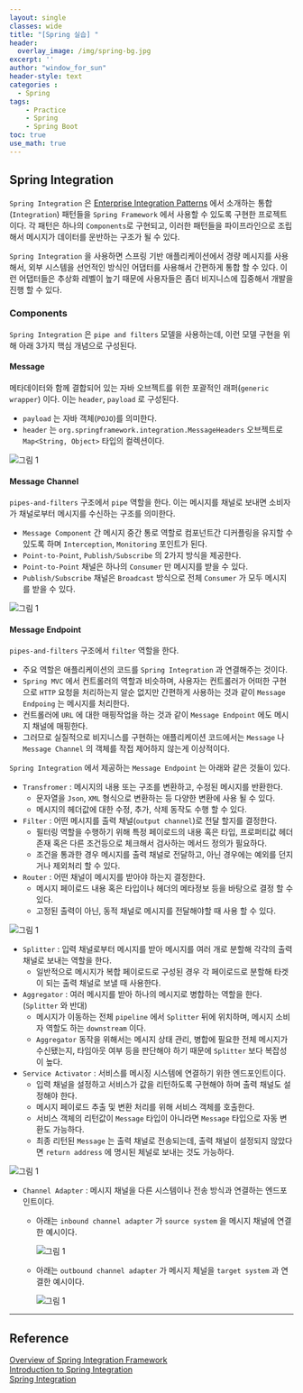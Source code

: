 ```yaml
--- 
layout: single
classes: wide
title: "[Spring 실습] "
header:
  overlay_image: /img/spring-bg.jpg
excerpt: ''
author: "window_for_sun"
header-style: text
categories :
  - Spring
tags:
    - Practice
    - Spring
    - Spring Boot
toc: true
use_math: true
---  
```


## Spring Integration
`Spring Integration` 은 [Enterprise Integration Patterns](https://www.enterpriseintegrationpatterns.com/)
에서 소개하는 통합(`Integration`) 패턴들을 `Spring Framework` 에서 사용할 수 있도록 구현한 프로젝트이다. 
각 패턴은 하나의 `Components`로 구현되고, 이러한 패턴들을 파이프라인으로 조립해서 메시지가 데이터를 운반하는 구조가 될 수 있다. 

`Spring Integration` 을 사용하면 스프링 기반 애플리케이션에서 경량 메시지를 사용해서, 
외부 시스템을 선언적인 방식인 어댑터를 사용해서 간편하게 통합 할 수 있다. 
이런 어댑터들은 추상화 레벨이 높기 때문에 사용자들은 좀더 비지니스에 집중해서 개발을 진행 할 수 있다.  

### Components
`Spring Integration` 은 `pipe and filters` 모델을 사용하는데, 
이런 모델 구현을 위해 아래 3가지 핵심 개념으로 구성된다. 


#### Message

메타데이터와 함께 결합되어 있는 자바 오브젝트를 위한 포괄적인 래퍼(`generic wrapper`) 이다. 이는 `header`, `payload` 로 구성된다.

- `payload` 는 자바 객체(`POJO`)를 의미한다. 
- `header` 는 `org.springframework.integration.MessageHeaders` 오브젝트로 `Map<String, Object>` 타입의 컬렉션이다. 

![그림 1]({{site.baseurl}}/img/spring/practice-spring-integration-1.jpeg)  


#### Message Channel
`pipes-and-filters` 구조에서 `pipe` 역할을 한다. 이는 메시지를 채널로 보내면 소비자가 채널로부터 메시지를 수신하는 구조를 의미한다. 

- `Message Component` 간 메시지 중간 통로 역할로 컴포넌트간 디커플링을 유지할 수 있도록 하며 `Interception`, `Monitoring` 포인트가 된다. 
- `Point-to-Point`, `Publish/Subscribe` 의 2가지 방식을 제공한다. 
- `Point-to-Point` 채널은 하나의 `Consumer` 만 메시지를 받을 수 있다. 
- `Publish/Subscribe` 채널은 `Broadcast` 방식으로 전체 `Consumer` 가 모두 메시지를 받을 수 있다. 

![그림 1]({{site.baseurl}}/img/spring/practice-spring-integration-2.jpeg)  

#### Message Endpoint
`pipes-and-filters` 구조에서 `filter` 역할을 한다. 

- 주요 역할은 애플리케이션의 코드를 `Spring Integration` 과 연결해주는 것이다. 
- `Spring MVC` 에서 컨트롤러의 역할과 비슷하며, 사용자는 컨트롤러가 어떠한 구현으로 `HTTP` 요청을 처리하는지 알순 없지만 간편하게 사용하는 것과 같이 `Message Endpoing` 는 메시지를 처리한다. 
- 컨트롤러에 `URL` 에 대한 매핑작업을 하는 것과 같이 `Message Endpoint` 에도 메시지 채널에 매핑한다.
- 그러므로 실질적으로 비지니스를 구현하는 애플리케이션 코드에서는 `Message` 나 `Message Channel` 의 객체를 작접 제어하지 않는게 이상적이다. 

`Spring Integration` 에서 제공하는 `Message Endpoint` 는 아래와 같은 것들이 있다. 

- `Transfromer` : 메시지의 내용 또는 구조를 변환하고, 수정된 메시지를 반환한다. 
  - 문자열을 `Json`, `XML` 형식으로 변환하는 등 다양한 변환에 사용 될 수 있다. 
  - 메시지의 헤더값에 대한 수정, 추가, 삭제 동작도 수행 할 수 있다. 
- `Filter` : 어떤 메시지를 출력 채널(`output channel`)로 전달 할지를 결정한다. 
  - 필터링 역할을 수행하기 위해 특정 페이로드의 내용 혹은 타입, 프로퍼티값 헤더 존재 혹은 다른 조건등으로 체크해서 검사하는 메서드 정의가 필요하다. 
  - 조건을 통과한 경우 메시지를 출력 채널로 전달하고, 아닌 경우에는 예외를 던지거나 제외처리 할 수 있다. 
- `Router` : 어떤 채널이 메시지를 받아야 하는지 결정한다. 
  - 메시지 페이로드 내용 혹은 타입이나 헤더의 메타정보 등을 바탕으로 결정 할 수 있다. 
  - 고정된 출력이 아닌, 동적 채널로 메시지를 전달해야할 때 사용 할 수 있다. 

![그림 1]({{site.baseurl}}/img/spring/practice-spring-integration-3.jpeg)

- `Splitter` : 입력 채널로부터 메시지를 받아 메시지를 여러 개로 분할해 각각의 출력 채널로 보내는 역할을 한다. 
  - 일반적으로 메시지가 복합 페이로드로 구성된 경우 각 페이로드로 분할해 타겟이 되는 출력 채널로 보낼 때 사용한다. 
- `Aggregator` : 여러 메시지를 받아 하나의 메시지로 병합하는 역할을 한다. (`Splitter` 와 반대)
  - 메시지가 이동하는 전체 `pipeline` 에서 `Splitter` 뒤에 위치하며, 메시지 소비자 역할도 하는 `downstream` 이다. 
  - `Aggregator` 동작을 위해서는 메시지 상태 관리, 병합에 필요한 전체 메시지가 수신됐는지, 타임아웃 여부 등을 판단해야 하기 때문에 `Splitter` 보다 복잡성이 높다. 
- `Service Activator` : 서비스를 메시징 시스템에 연결하기 위한 엔드포인트이다. 
  - 입력 채널을 설정하고 서비스가 값을 리턴하도록 구현해야 하며 출력 채널도 설정해야 한다.
  - 메시지 페이로드 추출 및 변환 처리를 위해 서비스 객체를 호출한다. 
  - 서비스 객체의 리턴값이 `Message` 타입이 아니라면 `Message` 타입으로 자동 변환도 가능하다. 
  - 최종 리턴된 `Message` 는 출력 채널로 전송되는데, 출력 채널이 설정되지 않았다면 `return address` 에 명시된 체널로 보내는 것도 가능하다. 


![그림 1]({{site.baseurl}}/img/spring/practice-spring-integration-4.jpeg)

- `Channel Adapter` : 메시지 채널을 다른 시스템이나 전송 방식과 연결하는 엔드포인트이다. 
  - 아래는 `inbound channel adapter` 가 `source system` 을 메시지 채널에 연결한 예시이다. 

    ![그림 1]({{site.baseurl}}/img/spring/practice-spring-integration-5.jpeg)

  - 아래는 `outbound channel adapter` 가 메시지 체널을 `target system` 과 연결한 예시이다. 

    ![그림 1]({{site.baseurl}}/img/spring/practice-spring-integration-6.jpeg)




---  
## Reference
[Overview of Spring Integration Framework](https://docs.spring.io/spring-integration/docs/current/reference/html/overview.html)  
[Introduction to Spring Integration](https://www.baeldung.com/spring-integration)  
[Spring Integration](https://spring.io/projects/spring-integration)  
